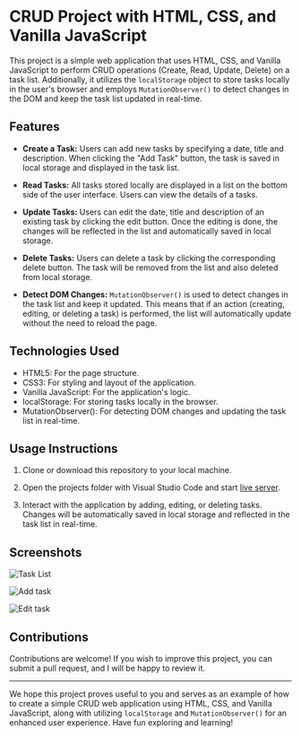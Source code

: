 # CRUD Project with HTML, CSS, and Vanilla JavaScript

This project is a simple web application that uses HTML, CSS, and Vanilla JavaScript to perform CRUD operations (Create, Read, Update, Delete) on a task list. Additionally, it utilizes the `localStorage` object to store tasks locally in the user's browser and employs `MutationObserver()` to detect changes in the DOM and keep the task list updated in real-time.

## Features

- **Create a Task:** Users can add new tasks by specifying a date, title  and description. When clicking the "Add Task" button, the task is saved in local storage and displayed in the task list.

- **Read Tasks:** All tasks stored locally are displayed in a list on the bottom side of the user interface. Users can view the details of a tasks.

- **Update Tasks:** Users can edit the date, title and description of an existing task by clicking the edit button. Once the editing is done, the changes will be reflected in the list and automatically saved in local storage.

- **Delete Tasks:** Users can delete a task by clicking the corresponding delete button. The task will be removed from the list and also deleted from local storage.

- **Detect DOM Changes:** `MutationObserver()` is used to detect changes in the task list and keep it updated. This means that if an action (creating, editing, or deleting a task) is performed, the list will automatically update without the need to reload the page.

## Technologies Used

- HTML5: For the page structure.
- CSS3: For styling and layout of the application.
- Vanilla JavaScript: For the application's logic.
- localStorage: For storing tasks locally in the browser.
- MutationObserver(): For detecting DOM changes and updating the task list in real-time.

## Usage Instructions

1. Clone or download this repository to your local machine.

2. Open the projects folder with Visual Studio Code and start [live server](https://marketplace.visualstudio.com/items?itemName=ritwickdey.LiveServer).

3. Interact with the application by adding, editing, or deleting tasks. Changes will be automatically saved in local storage and reflected in the task list in real-time.

## Screenshots

![Task List](https://github.com/EstebanCarrilloG/to-do-list/tree/main/assets/to-do-list-task-list.jpg)

![Add task](https://github.com/EstebanCarrilloG/to-do-list/tree/main/assets/to-do-list-add-task.jpg)

![Edit task](https://github.com/EstebanCarrilloG/to-do-list/tree/main/assets/to-do-list-edit-task.jpg)

## Contributions

Contributions are welcome! If you wish to improve this project, you can submit a pull request, and I will be happy to review it.

---

We hope this project proves useful to you and serves as an example of how to create a simple CRUD web application using HTML, CSS, and Vanilla JavaScript, along with utilizing `localStorage` and `MutationObserver()` for an enhanced user experience. Have fun exploring and learning!
